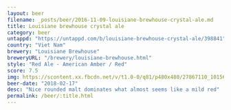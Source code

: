 ```yaml
---
layout: beer
filename: _posts/beer/2016-11-09-louisiane-brewhouse-crystal-ale.md
title: Louisiane brewhouse crystal ale
category: beer
untappd: "https://untappd.com/b/louisiane-brewhouse-crystal-ale/398841"
country: "Viet Nam"
brewery: "Louisiane Brewhouse"
breweryURL: "/brewery/louisiane-brewhouse.html"
style: "Red Ale - American Amber / Red"
score: 7.5
img: https://scontent.xx.fbcdn.net/v/t1.0-0/q81/p480x480/27867110_10156021381863745_175276676461283696_n.jpg?_nc_cat=108&oh=9c06a6ff247ba21bc4c7955358bebe6a&oe=5C5DE566
beer-date: "2018-02-17"
desc: "Nice rounded malt dominates what almost seems like a mild red"
permalink: /beer/:title.html
---
```

